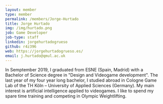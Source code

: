 ```yaml
---
layout: member
type: member
permalink: /members/Jorge-Hurtado
title: Jorge Hurtado
img: /img/hurtado.png
job: Game Developer
job-type: staff
linkedin: jorgehurtadogrueso
github: r4z396
web: https://jorgehurtadogrueso.es/
email: j.hurtado@qmul.ac.uk
---
```


In Semptember 2019, I graduated from ESNE (Spain, Madrid) with a Bachelor of Science degree in "Design and Videogame development". The last year of my four year long bachelor, I studied abroad in Cologne Game Lab of the TH Köln – University of Applied Sciences (Germany). My main interest is artificial intelligence applied to videogames. I like to spend my spare time training and competing in Olympic Weightlifting.